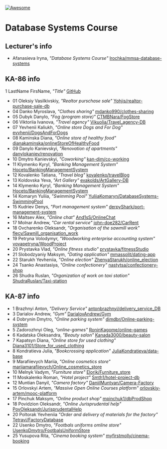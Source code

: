 [![Awesome][icon-awesome]][awesome]
&nbsp;&nbsp;&nbsp;&nbsp;&nbsp;&nbsp;

# Database Systems Course  

## Lecturer's info  

- Afanasieva Iryna, *"Database Systems Course"* [lrochka/mmsa-database-systems](https://github.com/lrochka/mmsa-database-systems)

## KA-86 info

1 LastName FirsName, *"Title"* [GitHub](https://github.com)

- 01 Oleksiy Vasilkivskiy, *"Realtor purschase sale"* [Yohjis/realtor-purchase-sale-db](https://github.com/Yohjis/realtor-purchase-sale-db)
- 04 Danko Myroslava, *"Clothes sharing"* [mdanko990/clothes-sharing](https://github.com/mdanko990/clothes-sharing.git)
- 05 Dubyk Danylo, *"Fog (program store)"* [CTMBNara/FogStore](https://github.com/CTMBNara/FogStore)
- 06 Viktoriia Ivanova, *"Travel agency"* [Vikuolia/Travel_agency-DB](https://github.com/Vikuolia/Travel_agency-DB)
- 07 Yevhenii Kaliukh, *"Online store Dogs and For Dog"* [evvhenii/DogsAndForDogs](https://github.com/evvhenii/DogsAndForDogs)
- 08 Kaminska Diana, *"Online store of healthy food"* [dianakaminska/onlineStoreOfHealthyFood](https://github.com/dianakaminska/onlineStoreOfHealthyFood.git)
- 09 Danylo Kanievskyi, *"Renovation of apartments"* [danylokaniev/renovation](https://github.com/danylokaniev/renovation)
- 10 Dmytro Kanievskyi, *"Coworking"* [kan-dim/co-working](https://github.com/kan-dim/co-working)
- 11 Klymenko Kyryl, *"Banking Management System"* [Hoceto/BankingManagementSystem](https://github.com/Hoceto/BankingManagementSystem)
- 12 Kovalenko Tatiana, *"Travel blog"* [kovalenko/travelBlog](https://github.com/l6l9ldemonl6l9l/TravelBlog)
- 13 Koldovska Yeva, *"Art Gallery"* [evakolds/ArtGallery-DB](https://github.com/evakolds/ArtGallery-DB)
- 14 Klymenko Kyryl, *"Banking Management System"* [Hoceto/BankingManagementSystem](https://github.com/Hoceto/BankingManagementSystem)
- 14 Komaryn Yuliia, *"Swimming Pool"* [YuliiaKomaryn/DatabaseSystems-SwimmingPool](https://github.com/YuliiaKomaryn/DatabaseSystems-SwimmingPool.git) 
- 15 Kudriev Denys, *"Port management system"* [derpyShark/port-management-system](https://github.com/derpyShark/port-management-system.git)
- 16 Maltsev Alex, *"Online chat"* [And1sS/OnlineChat](https://github.com/And1sS/OnlineChat.git)
- 17 Molnar Andrew, *"Car rental service"* [john-doe282/CarRent](https://github.com/john-doe282/CarRent.git)
- 18 Ovcharenko Oleksandr, *"Organisation of the sawmill work"* [flecv/Sawnill_organisation_work](https://github.com/flecv/Sawnill_organisation_work)
- 19 Petryna Volodymyr, *"Woodworking enterprise accounting system"* [vovapetryna/WoodProject](https://github.com/vovapetryna/WoodProject.git)
- 20 Prystavka Vlad, *"Online fitness studio"* [prystavka/fitnessStudio](https://github.com/prystavka/fitnessStudio)
- 21 Slobodzyaniy Maksym, *"Dating application"* [mmassolit/dating-app](https://github.com/mmassolit/dating-app)
- 22 Starukh Yevheniia, *"Online election"* [ZhenyaStarukh/online_election](https://github.com/ZhenyaStarukh/online_election)
- 24 Tsanko Anastasiya, *"Online confectionery"* [nastytsa/confectionery-shop](https://github.com/nastytsa/confectionery-shop.git)
- 26 Shudra Ruslan, *"Organization of work on taxi station"* [ShudraRuslan/Taxi-station](https://github.com/ShudraRuslan/Taxi-station)

## KA-87 info  

- 1 Brazhnyi Anton, *"Delivery Service"* [antonbrazhnyi/delivery_service_DB](https://github.com/antonbrazhnyi/delivery_service_DB)
- 3 Darialov Andrew, *"Gym"* [DarialovAndrew/Gym](https://github.com/DarialovAndrew/Darialov-Gym)
- 4 Dobrynin Dmytro, *"Online parking system"* [dimdbr/Online-parking-system](https://github.com/dimdbr/Online-parking-system)
- 5 Zadorozhnyi Oleg, *"online-games"* [RoninKagome/online-games](https://github.com/RoninKagome/online-games)
- 6 Kadatska Oleksandra, *"Beauty salon"* [Kanada3000/beauty-salon](https://github.com/Kanada3000/beauty-salon)
- 7 Kapatsyn Diana, *"Online store for used clothing"* [Diana3101/Store_for_used_clothing](https://github.com/Diana3101/Store_for_used_clothing)
- 8 Kondratieva Julia, *"Bookcrossing application"* [JuliaKondratieva/data-base](https://github.com/JuliaKondratieva/data-base)
- 9 Marafiievych Mariia, *"Online cosmetics store"* [mariiamarafiievych/Online_cosmetics_store](https://github.com/mariiamarafiievych/Online_cosmetics_store)
- 10 Melnyk Vadym, *"Furniture store"* [Elorik/Furniture_store](https://github.com/Elorik/furniture_store)
- 11 Moskalenko Roman, *"Hotel project"* [Smth1/hotel-project-db](https://github.com/Smth1/hotel-project-db)
- 12 Muntian Danyil, *"Camera factory"* [DaniilMuntyan/Camera-Factory](https://github.com/DaniilMuntyan/Camera-Factory)
- 15 Orlovskyi Artem, *"Massive Open Online Courses platform"* [orlovskiy-artem/mooc-platform](https://github.com/orlovskiy-artem/mooc-platform)
- 17 Pinchuk Maksym, *"Online product shop"* [mpinchuk1/dbProdShop](https://github.com/mpinchuk1/dbProdShop)
- 18 Povidzion Oleksandr, *"Online Jurisprudental help"* [PovOleksandr/JurisprudentalHelp](https://github.com/PovOleksandr/JurisprudentalHelp)
- 20 Poltorak Yevheniia *"Order and delivery of materials for the factory"* [Tetravi/FactoryDatabase](https://github.com/Tetravi/FactoryDatabase)
- 22 Usenko Dmytro, *"Footbals uniforms omline store"* [UsenkoDmytro/FootbalsUniformStore](https://github.com/UsenkoDmytro/FootbalsUniformStore)
- 25 Yusupova Rita, *"Cinema booking system"* [myfirstmolly/cinema-booking](https://github.com/myfirstmolly/cinema-booking)

[icon-awesome]: https://cdn.rawgit.com/sindresorhus/awesome/d7305f38d29fed78fa85652e3a63e154dd8e8829/media/badge.svg
[awesome]: https://github.com/sindresorhus/awesome
